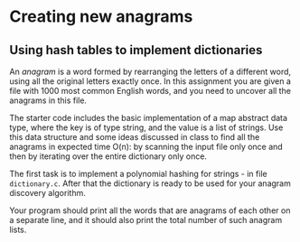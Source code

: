 # Creating new anagrams
## Using hash tables to implement dictionaries

An <em>anagram</em> is a word formed by rearranging the letters of a different word, using all the original letters exactly once. In this assignment you are given a file with 1000 most common English words, and you need to uncover all the anagrams in this file.

The starter code includes the basic implementation of a map abstract data type, where the key is of type string, and the value is a list of strings. Use this data structure and some ideas discussed in class to find all the anagrams in expected time O(n): by scanning the input file only once and then by iterating over the entire dictionary only once.

The first task is to implement a polynomial hashing for strings - in file `dictionary.c`. After that the dictionary is ready to be used for your anagram discovery algorithm.

Your program should print all the words that are anagrams of each other on a separate line, and it should also print the total number of such anagram lists.
